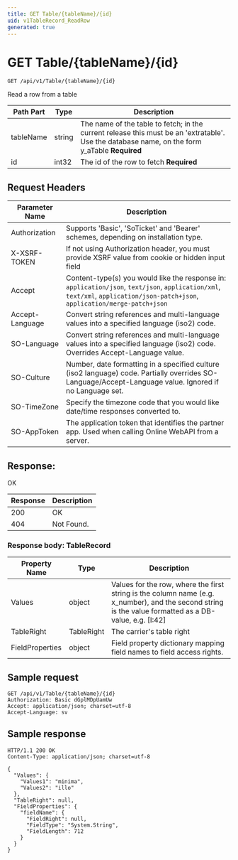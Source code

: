 ```yaml
---
title: GET Table/{tableName}/{id}
uid: v1TableRecord_ReadRow
generated: true
---
```


# GET Table/{tableName}/{id}

```http
GET /api/v1/Table/{tableName}/{id}
```

Read a row from a table






| Path Part | Type | Description |
|-----------|------|-------------|
| tableName | string | The name of the table to fetch; in the current release this must be an 'extratable'. Use the database name, on the form y_aTable **Required** |
| id | int32 | The id of the row to fetch **Required** |



## Request Headers

| Parameter Name | Description |
|----------------|-------------|
| Authorization  | Supports 'Basic', 'SoTicket' and 'Bearer' schemes, depending on installation type. |
| X-XSRF-TOKEN   | If not using Authorization header, you must provide XSRF value from cookie or hidden input field |
| Accept         | Content-type(s) you would like the response in: `application/json`, `text/json`, `application/xml`, `text/xml`, `application/json-patch+json`, `application/merge-patch+json` |
| Accept-Language | Convert string references and multi-language values into a specified language (iso2) code. |
| SO-Language | Convert string references and multi-language values into a specified language (iso2) code. Overrides Accept-Language value. |
| SO-Culture | Number, date formatting in a specified culture (iso2 language) code. Partially overrides SO-Language/Accept-Language value. Ignored if no Language set. |
| SO-TimeZone | Specify the timezone code that you would like date/time responses converted to. |
| SO-AppToken | The application token that identifies the partner app. Used when calling Online WebAPI from a server. |


## Response:

OK

| Response | Description |
|----------------|-------------|
| 200 | OK |
| 404 | Not Found. |

### Response body: TableRecord

| Property Name | Type |  Description |
|----------------|------|--------------|
| Values | object | Values for the row, where the first string is the column name (e.g. x_number), and the second string is the value formatted as a DB-value, e.g. [I:42] |
| TableRight | TableRight | The carrier's table right |
| FieldProperties | object | Field property dictionary mapping field names to field access rights. |

## Sample request

```http!
GET /api/v1/Table/{tableName}/{id}
Authorization: Basic dGplMDpUamUw
Accept: application/json; charset=utf-8
Accept-Language: sv
```

## Sample response

```http_
HTTP/1.1 200 OK
Content-Type: application/json; charset=utf-8

{
  "Values": {
    "Values1": "minima",
    "Values2": "illo"
  },
  "TableRight": null,
  "FieldProperties": {
    "fieldName": {
      "FieldRight": null,
      "FieldType": "System.String",
      "FieldLength": 712
    }
  }
}
```